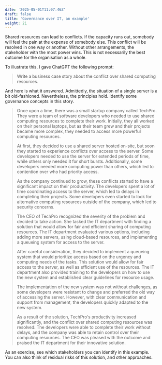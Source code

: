 ```yaml
---
date: '2025-05-01T11:07:46Z'
draft: false
title: 'Governance over IT, an example'
weight: 21
---
```

Shared resources can lead to conflicts.
If the capacity runs out, somebody will feel the pain at the expense of somebody else.
This conflict will be resolved in one way or another.
Without other arrangements, the stakeholder with the most power wins.
This is not necessarily the best outcome for the organisation as a whole.

To illustrate this, I gave ChatGPT the following prompt:

>Write a business case story about the conflict over shared computing resources.

And here is what it answered. Admittedly, the situation of a single server is a bit old-fashioned. Nevertheless, the principles hold.
Identify some governance concepts in this story.

>Once upon a time, there was a small startup company called TechPro. They were a team of software developers who needed to use shared computing resources to complete their work. Initially, they all worked on their personal laptops, but as their team grew and their projects became more complex, they needed to access more powerful computing resources.
>
>At first, they decided to use a shared server hosted on-site, but soon they started to experience conflicts over access to the server. Some developers needed to use the server for extended periods of time, while others only needed it for short bursts. Additionally, some developers needed more computing power than others, which led to contention over who had priority access.
>
>As the company continued to grow, these conflicts started to have a significant impact on their productivity. The developers spent a lot of time coordinating access to the server, which led to delays in completing their projects. Some developers even started to look for alternative computing resources outside of the company, which led to security concerns.
>
>The CEO of TechPro recognized the severity of the problem and decided to take action. She tasked the IT department with finding a solution that would allow for fair and efficient sharing of computing resources. The IT department evaluated various options, including adding more servers, using cloud-based resources, and implementing a queueing system for access to the server.
>
>After careful consideration, they decided to implement a queueing system that would prioritize access based on the urgency and computing needs of the tasks. This solution would allow for fair access to the server, as well as efficient use of the resources. The IT department also provided training to the developers on how to use the new system and established clear guidelines for resource usage.
>
>The implementation of the new system was not without challenges, as some developers were resistant to change and preferred the old way of accessing the server. However, with clear communication and support from management, the developers quickly adapted to the new system.
>
>As a result of the solution, TechPro's productivity increased significantly, and the conflict over shared computing resources was resolved. The developers were able to complete their work without delays, and the company was able to retain control over their computing resources. The CEO was pleased with the outcome and praised the IT department for their innovative solution.

As an exercise, see which stakeholders you can identify in this example.
You can also think of residual risks of this solution, and other approaches.
